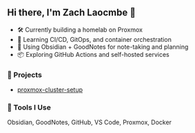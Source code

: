 ## Hi there, I'm Zach Laocmbe 👋

- 🛠️ Currently building a homelab on Proxmox
- 🌱 Learning CI/CD, GitOps, and container orchestration
- 🧠 Using Obsidian + GoodNotes for note-taking and planning
- 📦 Exploring GitHub Actions and self-hosted services

### 🔧 Projects
- [proxmox-cluster-setup]()

### 📌 Tools I Use
Obsidian, GoodNotes, GitHub, VS Code, Proxmox, Docker
